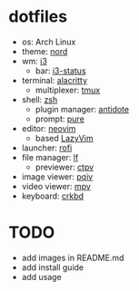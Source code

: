 # dotfiles

- os: Arch Linux
- theme: [nord](https://github.com/nordtheme/nord)
- wm: [i3](https://github.com/i3/i3)
  - bar: [i3-status](https://github.com/i3/i3status)
- terminal: [alacritty](https://github.com/alacritty/alacritty)
  - multiplexer: [tmux](https://github.com/tmux/tmux)
- shell: [zsh](https://github.com/zsh-users/zsh)
  - plugin manager: [antidote](https://github.com/mattmc3/antidote)
  - prompt: [pure](https://github.com/sindresorhus/pure)
- editor: [neovim](https://github.com/neovim/neovim)
  - based [LazyVim](https://github.com/LazyVim/LazyVim)
- launcher: [rofi](https://github.com/davatorium/rofi)
- file manager: [lf](https://github.com/gokcehan/lf)
  - previewer: [ctpv](https://github.com/NikitaIvanovV/ctpv)
- image viewer: [pqiv](https://github.com/phillipberndt/pqiv)
- video viewer: [mpv](https://github.com/mpv-player/mpv)
- keyboard: [crkbd](https://github.com/foostan/crkbd)

# TODO

- add images in README.md
- add install guide
- add usage
